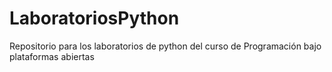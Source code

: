 # LaboratoriosPython
Repositorio para los laboratorios de python del curso de Programación bajo plataformas abiertas
